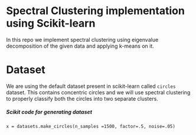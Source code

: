 # Spectral Clustering implementation using Scikit-learn
In this repo we implement spectral clustering using eigenvalue decomposition of the given data and applying k-means on it.

# Dataset
We are using the default dataset present in scikit-learn called `circles` dataset. This contains concentric circles and we will
use spectral clustering to properly classify both the circles into two separate clusters.

##### Scikit code for generating dataset
  `x = datasets.make_circles(n_samples =1500, factor=.5, noise=.05)`

